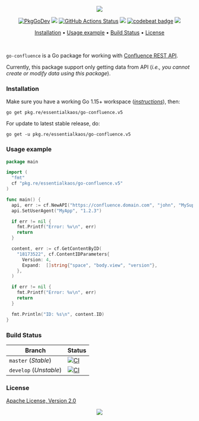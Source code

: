 <p align="center"><a href="#readme"><img src="https://gh.kaos.st/go-confluence.svg"/></a></p>

<p align="center">
  <a href="https://pkg.re/essentialkaos/go-confluence.v5?docs"><img src="https://gh.kaos.st/godoc.svg" alt="PkgGoDev"></a>
  <a href="https://goreportcard.com/report/github.com/essentialkaos/go-confluence"><img src="https://goreportcard.com/badge/github.com/essentialkaos/go-confluence"></a>
  <a href="https://github.com/essentialkaos/go-confluence/actions"><img src="https://github.com/essentialkaos/go-confluence/workflows/CI/badge.svg" alt="GitHub Actions Status" /></a>
  <a href="https://github.com/essentialkaos/go-confluence/actions?query=workflow%3ACodeQL"><img src="https://github.com/essentialkaos/go-confluence/workflows/CodeQL/badge.svg" /></a>
  <a href="https://codebeat.co/projects/github-com-essentialkaos-go-confluence-master"><img alt="codebeat badge" src="https://codebeat.co/badges/c367cff1-4b71-43de-9a47-9fb34e8c34df" /></a>
  <a href="#license"><img src="https://gh.kaos.st/apache2.svg"></a>
</p>

<p align="center"><a href="#installation">Installation</a> • <a href="#usage-example">Usage example</a> • <a href="#build-status">Build Status</a> • <a href="#license">License</a></p>

<br/>

`go-confluence` is a Go package for working with [Confluence REST API](https://docs.atlassian.com/ConfluenceServer/rest/7.3.3/).

Currently, this package support only getting data from API (_i.e., you cannot create or modify data using this package_).

### Installation

Make sure you have a working Go 1.15+ workspace (_[instructions](https://golang.org/doc/install)_), then:

````
go get pkg.re/essentialkaos/go-confluence.v5
````

For update to latest stable release, do:

```
go get -u pkg.re/essentialkaos/go-confluence.v5
```

### Usage example

```go
package main

import (
  "fmt"
  cf "pkg.re/essentialkaos/go-confluence.v5"
)

func main() {
  api, err := cf.NewAPI("https://confluence.domain.com", "john", "MySuppaPAssWOrd")
  api.SetUserAgent("MyApp", "1.2.3")

  if err != nil {
    fmt.Printf("Error: %v\n", err)
    return
  }

  content, err := cf.GetContentByID(
    "18173522", cf.ContentIDParameters{
      Version: 4,
      Expand:  []string{"space", "body.view", "version"},
    },
  )

  if err != nil {
    fmt.Printf("Error: %v\n", err)
    return
  }

  fmt.Println("ID: %s\n", content.ID)
}

```

### Build Status

| Branch     | Status |
|------------|--------|
| `master` (_Stable_) | [![CI](https://github.com/essentialkaos/go-confluence/workflows/CI/badge.svg?branch=master)](https://github.com/essentialkaos/go-confluence/actions) |
| `develop` (_Unstable_) | [![CI](https://github.com/essentialkaos/go-confluence/workflows/CI/badge.svg?branch=develop)](https://github.com/essentialkaos/go-confluence/actions) |

### License

[Apache License, Version 2.0](http://www.apache.org/licenses/LICENSE-2.0)

<p align="center"><a href="https://essentialkaos.com"><img src="https://gh.kaos.st/ekgh.svg"/></a></p>
